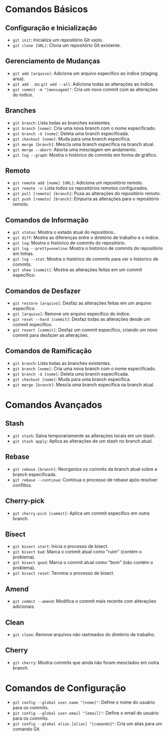 # Comandos Básicos

## Configuração e Inicialização

- `git init`: Inicializa um repositório Git vazio.
- `git clone [URL]`: Clona um repositório Git existente.

## Gerenciamento de Mudanças

- `git add [arquivo]`: Adiciona um arquivo específico ao índice (staging area).
- `git add .` ou `git add --all`: Adiciona todas as alterações ao índice.
- `git commit -m "[mensagem]"`: Cria um novo commit com as alterações do índice.

## Branches

- `git branch`: Lista todas as branches existentes.
- `git branch [nome]`: Cria uma nova branch com o nome especificado.
- `git branch -d [nome]`: Deleta uma branch especificada.
- `git checkout [nome]`: Muda para uma branch específica.
- `git merge [branch]`: Mescla uma branch específica na branch atual.
- `git merge --abort`: Aborta uma mesclagem em andamento.
- `git log --graph`: Mostra o histórico de commits em forma de gráfico.

## Remoto

- `git remote add [nome] [URL]`: Adiciona um repositório remoto.
- `git remote -v`: Lista todos os repositórios remotos configurados.
- `git pull [remoto] [branch]`: Puxa as alterações do repositório remoto.
- `git push [remoto] [branch]`: Empurra as alterações para o repositório remoto.

## Comandos de Informação

- `git status`: Mostra o estado atual do repositório..
- `git diff`: Mostra as diferenças entre o diretório de trabalho e o índice.
- `git log`: Mostra o histórico de commits do repositório.
- `git log --pretty=oneline`: Mostra o histórico de commits do repositório em linhas.
- `git log --stat`: Mostra o histórico de commits para ver o historico de commits.
- `git show [commit]`: Mostra as alterações feitas em um commit específico.

## Comandos de Desfazer

- `git restore [arquivo]`: Desfaz as alterações feitas em um arquivo específico.
- `git [arquivo]`: Remove um arquivo específico do índice.
- `git reset --hard [commit]`: Desfaz todas as alterações desde um commit específico.
- `git revert [commit]`: Desfaz um commit específico, criando um novo commit para desfazer as alterações.

## Comandos de Ramificação

- `git branch`: Lista todas as branches existentes.
- `git branch [nome]`: Cria uma nova branch com o nome especificado.
- `git branch -d [nome]`: Deleta uma branch especificada.
- `git checkout [nome]`: Muda para uma branch específica.
- `git merge [branch]`: Mescla uma branch específica na branch atual.

# Comandos Avançados

## Stash

- `git stash`: Salva temporariamente as alterações locais em um stash.
- `git stash apply`: Aplica as alterações de um stash no branch atual.

## Rebase

- `git rebase [branch]`: Reorganiza os commits da branch atual sobre a branch especificada.
- `git rebase --continue`: Continua o processo de rebase após resolver conflitos.

## Cherry-pick

- `git cherry-pick [commit]`: Aplica um commit específico em outra branch.

## Bisect

- `git bisect start`: Inicia o processo de bisect.
- `git bisect bad`: Marca o commit atual como "ruim" (contém o problema).
- `git bisect good`: Marca o commit atual como "bom" (não contém o problema).
- `git bisect reset`: Termina o processo de bisect.

## Amend

- `git commit --amend`: Modifica o commit mais recente com alterações adicionais.

## Clean

- `git clean`: Remove arquivos não rastreados do diretório de trabalho.

## Cherry

- `git cherry`: Mostra commits que ainda não foram mesclados em outra branch.

# Comandos de Configuração

- `git config --global user.name "[nome]"`: Define o nome do usuário para os commits.
- `git config --global user.email "[email]"`: Define o email do usuário para os commits.
- `git config --global alias.[alias] "[comando]"`: Cria um alias para um comando Git.
